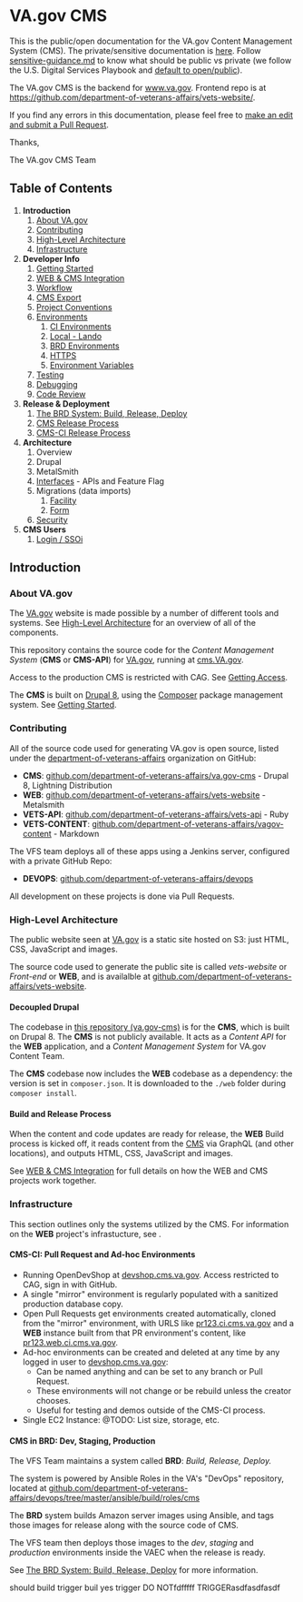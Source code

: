 # VA.gov CMS

This is the public/open documentation for the VA.gov Content Management System (CMS). The private/sensitive documentation is [here](https://github.com/department-of-veterans-affairs/va.gov-team-sensitive/tree/master/platform/cms). Follow [sensitive-guidance.md](https://github.com/department-of-veterans-affairs/va.gov-team/blob/master/platform/working-with-vsp/policies-work-norms/sensitive-guidance.md) to know what should be public vs private (we follow the U.S. Digital Services Playbook and [default to open/public](https://playbook.cio.gov/#play13)).

The VA.gov CMS is the backend for www.va.gov. Frontend repo is at https://github.com/department-of-veterans-affairs/vets-website/.

If you find any errors in this documentation, please feel free to [make an edit and submit a Pull Request](https://github.com/department-of-veterans-affairs/va.gov-cms/edit/master/README.md).

Thanks,

The VA.gov CMS Team

## Table of Contents
1. **Introduction**
    1. [About VA.gov](#about-vagov)
    1. [Contributing](#contributing)
    1. [High-Level Architecture](#high-level-architecture)
    1. [Infrastructure](#infrastructure)
1. **Developer Info**
    1. [Getting Started](READMES/getting-started.md)
    1. [WEB & CMS Integration](READMES/unity.md)
    1. [Workflow](READMES/workflow.md)
    1. [CMS Export](READMES/cms-export.md)
    1. [Project Conventions](READMES/project-conventions.md)
    1. [Environments](READMES/environments.md)
        1. [CI Environments](READMES/cms-ci.md)
        1. [Local - Lando](READMES/local.md)
        1. [BRD Environments](READMES/brd.md)
        1. [HTTPS](READMES/https.md)
        1. [Environment Variables](READMES/environment-variables.md)
    1. [Testing](READMES/testing.md)
    1. [Debugging](READMES/debugging.md)
    1. [Code Review](READMES/code-review.md)
1. **Release & Deployment**
    1. [The BRD System: Build, Release, Deploy](READMES/brd.md)
    1. [CMS Release Process](READMES/brd.md#cms-release-process)
    1. [CMS-CI Release Process](READMES/brd.md#cmsci-release-process)
1. **Architecture**
    1. Overview
    1. Drupal
    1. MetalSmith
    1. [Interfaces](READMES/interfaces.md) - APIs and Feature Flag
    1. Migrations (data imports)
       1. [Facility](READMES/migrations-facility.md)
       1. [Form](READMES/migrations-forms.md)
    1. [Security](READMES/security.md)
1. **CMS Users**
    1. [Login / SSOi](READMES/cms-login.md)

## Introduction

### About VA.gov

The [VA.gov](https://www.va.gov) website is made possible by a number of different tools and systems. See
[High-Level Architecture](#high-level-architecture) for an overview of all of the components.

This repository contains the source code for the *Content Management System* (**CMS** or **CMS-API**)
for [VA.gov](https://www.va.gov), running at [cms.VA.gov](https://cms.va.gov).

Access to the production CMS is restricted with CAG. See [Getting Access](READMES/access.md).

The **CMS** is built on [Drupal 8](https://www.drupal.org), using the [Composer](https://getcomposer.org) package management system. See [Getting Started](READMES/getting-started.md).

### Contributing

All of the source code used for generating VA.gov is open source, listed under the [department-of-veterans-affairs](https://github.com/department-of-veterans-affairs)
organization on GitHub:

- **CMS**: [github.com/department-of-veterans-affairs/va.gov-cms](https://github.com/department-of-veterans-affairs/va.gov-cms) - Drupal 8, Lightning Distribution
- **WEB**: [github.com/department-of-veterans-affairs/vets-website](https://github.com/department-of-veterans-affairs/vets-website) - Metalsmith
- **VETS-API**: [github.com/department-of-veterans-affairs/vets-api](https://github.com/department-of-veterans-affairs/vets-api) - Ruby
- **VETS-CONTENT**: [github.com/department-of-veterans-affairs/vagov-content](https://github.com/department-of-veterans-affairs/vagov-content) - Markdown

The VFS team deploys all of these apps using a Jenkins server, configured with a private GitHub Repo:

- **DEVOPS**: [github.com/department-of-veterans-affairs/devops](https://github.com/department-of-veterans-affairs/devops)

All development on these projects is done via Pull Requests.

### High-Level Architecture

The public website seen at [VA.gov](https://www.va.gov) is a static site hosted on S3: just HTML, CSS, JavaScript and images.

The source code used to generate the public site is called *vets-website* or *Front-end* or **WEB**, and is availalble
at [github.com/department-of-veterans-affairs/vets-website](https://github.com/department-of-veterans-affairs/vets-website).

#### Decoupled Drupal

The codebase in [this repository (va.gov-cms)](https://github.com/department-of-veterans-affairs/va.gov-cms) is for the
**CMS**, which is built on Drupal 8. The **CMS** is not publicly available. It
acts as a *Content API* for the **WEB** application, and a *Content Management System* for VA.gov Content Team.

The **CMS** codebase now includes the **WEB** codebase as a dependency: the version is set in `composer.json`. It is
downloaded to the `./web` folder during `composer install`.

#### Build and Release Process

When the content and code updates are ready for release, the **WEB** Build process is kicked off, it reads
content from the [CMS](https://cms.va.gov) via GraphQL (and other locations), and outputs HTML, CSS, JavaScript and images.

See [WEB & CMS Integration](READMES/unity.md) for full details on how the WEB and CMS projects work together.

### Infrastructure

This section outlines only the systems utilized by the CMS. For information on the **WEB** project's infrastucture, see
[]().

#### CMS-CI: Pull Request and Ad-hoc Environments

 - Running OpenDevShop at [devshop.cms.va.gov](http://devshop.cms.va.gov). Access restricted to CAG, sign in with GitHub.
 - A single "mirror" environment is regularly populated with a sanitized production database copy.
 - Open Pull Requests get environments created automatically, cloned from the "mirror" environment, with URLS like
 [pr123.ci.cms.va.gov](http://pr123.ci.cms.va.gov) and
   a **WEB** instance built from that PR environment's content, like [pr123.web.ci.cms.va.gov](http://pr123.web.ci.cms.va.gov).
 - Ad-hoc environments can be created and deleted at any time by any logged in user to [devshop.cms.va.gov](http://devshop.cms.va.gov):
   - Can be named anything and can be set to any branch or Pull Request.
   - These environments will not change or be rebuild unless the creator chooses.
   - Useful for testing and demos outside of the CMS-CI process.
 - Single EC2 Instance: @TODO: List size, storage, etc.

#### CMS in BRD: Dev, Staging, Production

The VFS Team maintains a system called **BRD**: *Build, Release, Deploy.*

The system is powered by Ansible Roles in the VA's "DevOps" repository, located at [github.com/department-of-veterans-affairs/devops/tree/master/ansible/build/roles/cms](https://github.com/department-of-veterans-affairs/devops/tree/master/ansible/build/roles/cms)

The **BRD** system builds Amazon server images using Ansible, and tags those
images for release along with the source code of CMS.

The VFS team then deploys those images to the *dev*, *staging* and *production* environments inside the VAEC when the release is ready.

See [The BRD System: Build, Release, Deploy](READMES/brd.md) for more information.

should build
trigger buil
yes trigger
DO
NOTfdfffff
TRIGGERasdfasdfasdf
